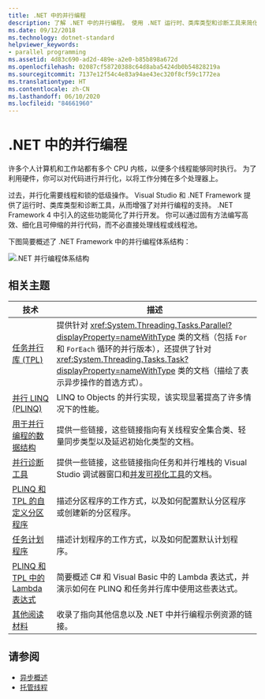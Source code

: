 ```yaml
---
title: .NET 中的并行编程
description: 了解 .NET 中的并行编程。 使用 .NET 运行时、类库类型和诊断工具来简化 .NET 开发。
ms.date: 09/12/2018
ms.technology: dotnet-standard
helpviewer_keywords:
- parallel programming
ms.assetid: 4d83c690-ad2d-489e-a2e0-b85b898a672d
ms.openlocfilehash: 02087cf58720388c64d8aba5424db0b54828219a
ms.sourcegitcommit: 7137e12f54c4e83a94ae43ec320f8cf59c1772ea
ms.translationtype: HT
ms.contentlocale: zh-CN
ms.lasthandoff: 06/10/2020
ms.locfileid: "84661960"
---
```

# <a name="parallel-programming-in-net"></a>.NET 中的并行编程

许多个人计算机和工作站都有多个 CPU 内核，以便多个线程能够同时执行。 为了利用硬件，你可以对代码进行并行化，以将工作分摊在多个处理器上。

过去，并行化需要线程和锁的低级操作。 Visual Studio 和 .NET Framework 提供了运行时、类库类型和诊断工具，从而增强了对并行编程的支持。 .NET Framework 4 中引入的这些功能简化了并行开发。 你可以通过固有方法编写高效、细化且可伸缩的并行代码，而不必直接处理线程或线程池。

下图简要概述了 .NET Framework 中的并行编程体系结构：

![.NET 并行编程体系结构](./media/tpl-architecture.png)

## <a name="related-topics"></a>相关主题

|技术|描述|
|----------------|-----------------|
|[任务并行库 (TPL)](task-parallel-library-tpl.md)|提供针对 <xref:System.Threading.Tasks.Parallel?displayProperty=nameWithType> 类的文档（包括 `For` 和 `ForEach` 循环的并行版本），还提供了针对 <xref:System.Threading.Tasks.Task?displayProperty=nameWithType> 类的文档（描绘了表示异步操作的首选方式）。|
|[并行 LINQ (PLINQ)](introduction-to-plinq.md)|LINQ to Objects 的并行实现，该实现显著提高了许多情况下的性能。|
|[用于并行编程的数据结构](data-structures-for-parallel-programming.md)|提供一些链接，这些链接指向有关线程安全集合类、轻量同步类型以及延迟初始化类型的文档。|
|[并行诊断工具](parallel-diagnostic-tools.md)|提供一些链接，这些链接指向任务和并行堆栈的 Visual Studio 调试器窗口和[并发可视化工具](/visualstudio/profiling/concurrency-visualizer)的文档。|
|[PLINQ 和 TPL 的自定义分区程序](custom-partitioners-for-plinq-and-tpl.md)|描述分区程序的工作方式，以及如何配置默认分区程序或创建新的分区程序。|
|[任务计划程序](xref:System.Threading.Tasks.TaskScheduler)|描述计划程序的工作方式，以及如何配置默认计划程序。|
|[PLINQ 和 TPL 中的 Lambda 表达式](lambda-expressions-in-plinq-and-tpl.md)|简要概述 C# 和 Visual Basic 中的 Lambda 表达式，并演示如何在 PLINQ 和任务并行库中使用这些表达式。|
|[其他阅读材料](for-further-reading-parallel-programming.md)|收录了指向其他信息以及 .NET 中并行编程示例资源的链接。|

## <a name="see-also"></a>请参阅

- [异步概述](../async.md)
- [托管线程](../threading/index.md)
